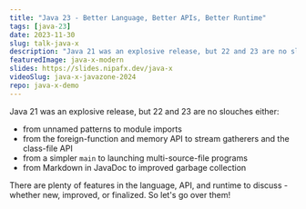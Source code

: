 ```yaml
---
title: "Java 23 - Better Language, Better APIs, Better Runtime"
tags: [java-23]
date: 2023-11-30
slug: talk-java-x
description: "Java 21 was an explosive release, but 22 and 23 are no slouches either: unnamed patterns, stream gatherers, multi-source-file launcher, Markdown in JavaDoc plus many new and improved features in preview"
featuredImage: java-x-modern
slides: https://slides.nipafx.dev/java-x
videoSlug: java-x-javazone-2024
repo: java-x-demo
---
```


Java 21 was an explosive release, but 22 and 23 are no slouches either:

* from unnamed patterns to module imports
* from the foreign-function and memory API to stream gatherers and the class-file API
* from a simpler `main` to launching multi-source-file programs
* from Markdown in JavaDoc to improved garbage collection

There are plenty of features in the language, API, and runtime to discuss - whether new, improved, or finalized.
So let's go over them!

<!--
Java 25 will be the next release with wide-ranging long-term support and it's a doozy:

* from unnamed patterns to module imports
* from the foreign-function and memory API to stream gatherers and the class-file API
* from a simpler `main` to launching multi-source-file programs
* from Markdown in JavaDoc to quantum-resistend encryption
* from faster launch times to improved garbage collection

There are plenty of features in the language, API, and runtime to discuss - whether new, improved, or finalized. So let's go over them!
-->
